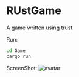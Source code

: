 # RUstGame
A game written using trust


Run:
```bash
cd Game
cargo run
```


ScreenShot:
![avatar](https://github.com/rustCoder-linux/RUstGame/blob/main/%E6%88%AA%E5%B1%8F2022-03-28%20%E4%B8%8A%E5%8D%888.28.45.png)
